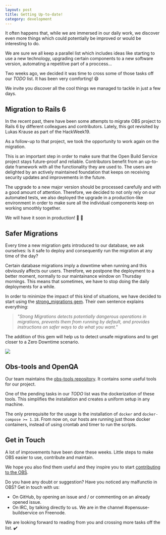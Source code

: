 ```yaml
---
layout: post
title: Getting Up-to-date! 
category: development
---
```


It often happens that, while we are immersed in our daily work, we discover even more things which could potentially be improved or would be interesting to do.

We are sure we all keep a parallel list which includes ideas like starting to use a new technology, upgrading certain components to a new software version, automating a repetitive part of a proccess...

Two weeks ago, we decided it was time to cross some of those tasks off our _TODO_ list. It has been very comforting! :smile:

We invite you discover all the cool things we managed to tackle in just a few days.

## Migration to Rails 6

In the recent past, there have been some attempts to migrate OBS project to Rails 6 by different colleagues and contributors. Lately, this got revisited by Lukas Krause as part of the HackWeek19.

As a follow-up to that project, we took the opportunity to work again on the migration.

This is an important step in order to make sure that the Open Build Service project stays future-proof and reliable. Contributors benefit from an up-to-date framework with all the functionality they are used to. The users are delighted by an actively maintained foundation that keeps on receiving security updates and improvements in the future.

The upgrade to a new major version should be processed carefully and with a good amount of attention.
Therefore, we decided to not only rely on our automated tests, we also deployed the upgrade in a production-like environment in order to make sure all the individual components keep on working smoothly together.

We will have it soon in production! :clap: :clap: 

## Safer Migrations

Every time a new migration gets introduced to our database, we ask ourselves: Is it safe to deploy and consequently run the migration at any time of the day?

Certain database migrations imply a downtime when running and this obviously affects our users. Therefore, we postpone the deployment to a better moment, normally to our maintainance window on Thursday mornings. This means that sometimes, we have to stop doing the daily deployments for a while.

In order to minimize the impact of this kind of situations, we have decided to start using the [strong_migrations gem](https://github.com/ankane/strong_migrations). Their own sentence explains everything:

> _"Strong Migrations detects potentially dangerous operations in migrations, prevents them from running by default, and provides instructions on safer ways to do what you want."_

The addition of this gem will help us to detect unsafe migrations and to get closer to a Zero Downtime scenario.

<img src="https://media.giphy.com/media/3og0IAQG2BtR13joe4/giphy-downsized.gif"/>

## Obs-tools and OpenQA

Our team maintains the [obs-tools repository](https://github.com/openSUSE/obs-tools). It contains some useful tools for our project.

One of the pending tasks in our _TODO_ list was the dockerization of these tools. This simplifies the installation and creates a uniform setup in any machine.

The only prerequisite for the usage is the installation of `docker` and `docker-compose >= 1.18`. From now on, our hosts are running just those docker containers, instead of using crontab and timer to run the scripts.

## Get in Touch

A lot of improvements have been done these weeks. Little steps to make OBS easier to use, contribute and maintain.

We hope you also find them useful and they inspire you to start [contributing to the OBS](https://github.com/openSUSE/open-build-service/blob/master/CONTRIBUTING.md).

Do you have any doubt or suggestion? Have you noticed any malfunctio in OBS?
Get in touch with us:

- On GitHub, by opening an issue and / or commenting on an already opened issue.
- On IRC, by talking directly to us. We are in the channel #opensuse-buildservice on Freenode.

We are looking forward to reading from you and crossing more tasks off the list.  :heavy_check_mark:
